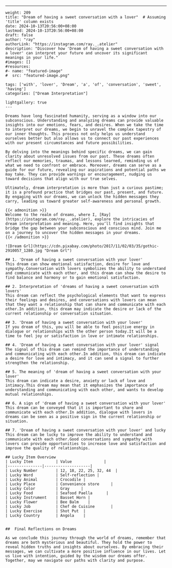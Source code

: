 ---
    weight: 209
    title: "Dream of having a sweet conversation with a lover"  # Assuming 'title' column exists
    date: 2024-10-13T20:56:00+08:00
    lastmod: 2024-10-13T20:56:00+08:00
    draft: false
    author: "ray"
    authorLink: "https://instagram.com/ray._.atelier"
    description: "Discover how 'Dream of having a sweet conversation with a lover' can interpret your future and uncover its significant meanings in your life."
    #images: []
    #resources:
    #- name: "featured-image"
    #  src: "featured-image.png"
    
    tags: ['with', 'lover', 'Dream', 'a', 'of', 'conversation', 'sweet', 'having']
    categories: ["Dream Interpretation"]
    
    lightgallery: true
    ---
    
    Dreams have long fascinated humanity, serving as a window into our subconscious. Understanding and analyzing dreams can provide valuable insights into our emotions, fears, and desires. When we take the time to interpret our dreams, we begin to unravel the complex tapestry of our inner thoughts. This process not only helps us understand ourselves better but also allows us to connect our past experiences with our present circumstances and future possibilities.
    
    By delving into the meanings behind specific dreams, we can gain clarity about unresolved issues from our past. These dreams often reflect our memories, traumas, and lessons learned, reminding us of what we need to confront or embrace. Moreover, dreams can serve as a guide for our future, revealing our aspirations and potential paths we may take. They can provide warnings or encouragement, nudging us toward decisions that align with our true selves.
    
    Ultimately, dream interpretation is more than just a curious pastime; it is a profound practice that bridges our past, present, and future. By engaging with our dreams, we can unlock the hidden messages they carry, leading us toward greater self-awareness and personal growth.
    
    {{< admonition >}}
    Welcome to the realm of dreams, where I, [Ray](https://instagram.com/ray._.atelier), explore the intricacies of dream interpretation and meaning. Here, you’ll find insights that bridge the gap between your subconscious and conscious mind. Join me on a journey to uncover the hidden messages in your dreams.
    {{< /admonition >}}
    
    ![Dream Grl](https://cdn.pixabay.com/photo/2017/11/02/03/35/gothic-2910057_1280.jpg "Dream Grl")
    
    ## 1. 'Dream of having a sweet conversation with your lover'
    This dream can show emotional satisfaction, desire for love and sympathy.Conversation with lovers symbolizes the ability to understand and communicate with each other, and this dream can show the desire to find balance and harmony or to gain emotional satisfaction.
    
    ## 2. Interpretation of 'dreams of having a sweet conversation with lovers'
    This dream can reflect the psychological elements that want to express their feelings and desires, and conversations with lovers can mean that they want a relationship that can share and communicate with each other.In addition, this dream may indicate the desire or lack of the current relationship or conversation situation.
    
    ## 3. 'Dream of having a sweet conversation with your lover'
    If you dream of this, you will be able to feel positive energy in dialogue or relationships with the other person today.It will be a time to feel joy or satisfaction in love or intimate relationships.
    
    ## 4. 'Dream of having a sweet conversation with your lover' signal
    The signal of this dream can remind the importance of understanding and communicating with each other.In addition, this dream can indicate a desire for love and intimacy, and it can send a signal to further strengthen the relationship.
    
    ## 5. The meaning of 'dream of having a sweet conversation with your lover'
    This dream can indicate a desire, anxiety or lack of love and intimacy.This dream may mean that it emphasizes the importance of understanding and communicating with each other, and wants to develop mutual relationships.
    
    ## 6. A sign of 'dream of having a sweet conversation with your lover'
    This dream can be conveyed that it is important to share and communicate with each other.In addition, dialogue with lovers in dreams can be seen as a positive sign in the current relationship or situation.
    
    ## 7. 'Dream of having a sweet conversation with your lover' and lucky
    This dream can be lucky to improve the ability to understand and communicate with each other.Good conversations and sympathy with lovers can provide opportunities to increase love and satisfaction and improve the quality of relationships.
    
    ## Lucky Item Overview
    | Lucky Item          | Value              |
    |---------------|--------------------|
    | Lucky Number        | 12, 18, 22, 25, 32, 44  |
    | Lucky Word          | Self-reflection |
    | Lucky Animal        | Crocodile |
    | Lucky Place         | Convenience store     |
    | Lucky Color         | Gray     |
    | Lucky Food          | Seafood Paella      |
    | Lucky Instrument    | Basset Horn |
    | Lucky Flower        | Bee Balm    |
    | Lucky Job           | Chef de Cuisine       |
    | Lucky Exercise      | Shot Put  |
    | Lucky Country       | Angola    |
    
    
    ##  Final Reflections on Dreams
    
    As we conclude this journey through the world of dreams, remember that dreams are both mysterious and beautiful. They hold the power to reveal hidden truths and insights about ourselves. By embracing their messages, we can cultivate a more positive influence in our lives. Let us live with intention, guided by the wisdom our dreams offer. Together, may we navigate our paths with clarity and purpose.
    